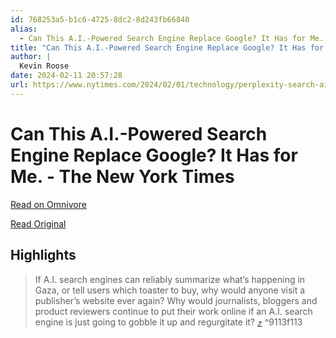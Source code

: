 ```yaml
---
id: 768253a5-b1c6-4725-8dc2-8d243fb66840
alias:
  - Can This A.I.-Powered Search Engine Replace Google? It Has for Me. - The New York Times
title: "Can This A.I.-Powered Search Engine Replace Google? It Has for Me. - The New York Times"
author: |
  Kevin Roose
date: 2024-02-11 20:57:28
url: https://www.nytimes.com/2024/02/01/technology/perplexity-search-ai-google.html/
---
```


# Can This A.I.-Powered Search Engine Replace Google? It Has for Me. - The New York Times

[Read on Omnivore](https://omnivore.app/me/can-this-a-i-powered-search-engine-replace-google-it-has-for-me--18d99f5f098)

[Read Original](https://www.nytimes.com/2024/02/01/technology/perplexity-search-ai-google.html/)

## Highlights

> If A.I. search engines can reliably summarize what’s happening in Gaza, or tell users which toaster to buy, why would anyone visit a publisher’s website ever again? Why would journalists, bloggers and product reviewers continue to put their work online if an A.I. search engine is just going to gobble it up and regurgitate it? [⤴️](https://omnivore.app/me/can-this-a-i-powered-search-engine-replace-google-it-has-for-me--18d99f5f098#9113f113-82f4-4723-8d07-a56b2be97da8)  ^9113f113

